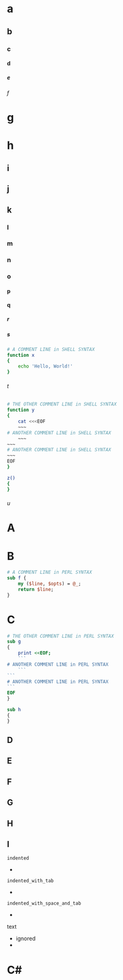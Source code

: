 # a

## b

### c

#### d

##### e

###### f

# g #
# h ##

## i #
## j ##
## k ###

### l #
### m ##
### n ###
### o ###

#### p #
#### q #####

##### r #
##### s ######

```sh
# A COMMENT LINE in SHELL SYNTAX
function x
{
	echo 'Hello, World!'
}
```
###### t #
```sh
# THE OTHER COMMENT LINE in SHELL SYNTAX
function y
{
	cat <<<EOF
	~~~
# ANOTHER COMMENT LINE in SHELL SYNTAX
	~~~
~~~
# ANOTHER COMMENT LINE in SHELL SYNTAX
~~~
EOF
}
```

``` sh
z()
{
}
```

###### u #######

A
=

B
==

~~~perl
# A COMMENT LINE in PERL SYNTAX
sub f {
    my ($line, $opts) = @_;
	return $line;
}
~~~
C
===

~~~perl
# THE OTHER COMMENT LINE in PERL SYNTAX
sub g
{
    print <<EOF;
	```
# ANOTHER COMMENT LINE in PERL SYNTAX
	```
```
# ANOTHER COMMENT LINE in PERL SYNTAX
```
EOF
}
~~~

~~~	perl
sub h
{
}
~~~	
D
-

E
--

F
---

 G
-

  H
-

   I
-

    indented
-

	indented_with_tab
-

 	indented_with_space_and_tab
-

text
- ignored
-

# C\#
